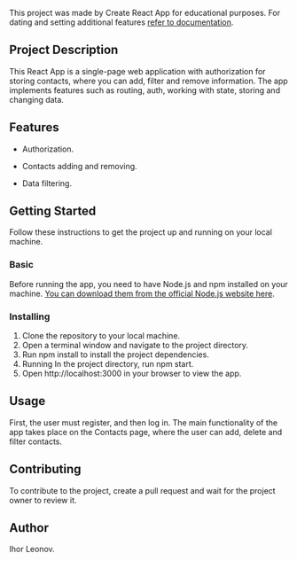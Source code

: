 This project was made by Create React App for educational purposes. For dating
and setting additional features
[refer to documentation](https://create-react-app.dev/).

## Project Description

This React App is a single-page web application with authorization for storing contacts, 
where you can add, filter and remove information.
The app implements features such as routing, auth, working with state,
storing and changing data.

## Features

- Authorization.

- Contacts adding and removing.

- Data filtering.

## Getting Started

Follow these instructions to get the project up and running on your local
machine.

### Basic

Before running the app, you need to have Node.js and npm installed on your
machine.
[You can download them from the official Node.js website here](https://nodejs.org/en/download).

### Installing

1. Clone the repository to your local machine.
2. Open a terminal window and navigate to the project directory.
3. Run npm install to install the project dependencies.
4. Running In the project directory, run npm start.
5. Open http://localhost:3000 in your browser to view the app.

## Usage

First, the user must register, and then log in. The main functionality of the app takes place on the Contacts page, 
where the user can add, delete and filter contacts.

## Contributing

To contribute to the project, create a pull request and wait for the project
owner to review it.

## Author

Ihor Leonov.
